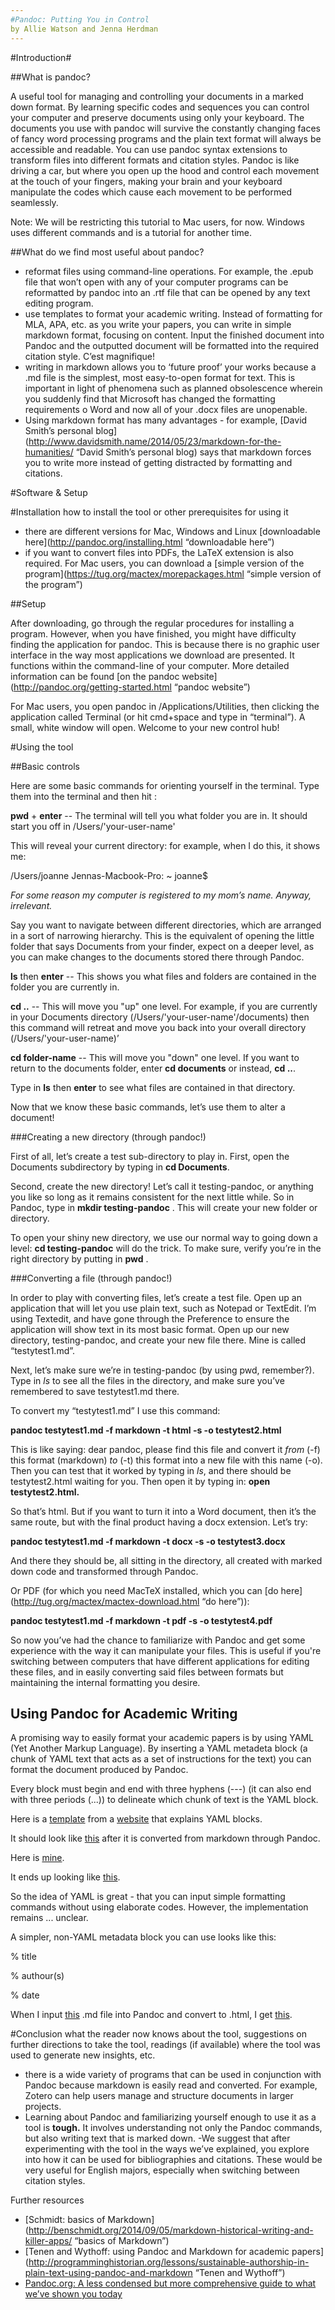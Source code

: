 ```yaml
---
#Pandoc: Putting You in Control 
by Allie Watson and Jenna Herdman
---
```


#Introduction#

##What is pandoc? 

A useful tool for managing and controlling your documents in a marked down format. By learning specific codes and sequences you can control your computer and preserve documents using only your keyboard. The documents you use with pandoc will survive the constantly changing faces of fancy word processing programs and the plain text format will always be accessible and readable. You can use pandoc syntax extensions to transform files into different formats and citation styles. Pandoc is like driving a car, but where you open up the hood and control each movement at the touch of your fingers, making your brain and your keyboard manipulate the codes which cause each movement to be performed seamlessly.

Note: We will be restricting this tutorial to Mac users, for now. Windows uses different commands and is a tutorial for another time.  


##What do we find most useful about pandoc? 

- reformat files using command-line operations. For example, the .epub file that won’t open with any of your computer programs can be reformatted by pandoc into an .rtf file that can be opened by any text editing program.
- use templates to format your academic writing. Instead of formatting for MLA, APA, etc. as you write your papers, you can write in simple markdown format, focusing on content. Input the finished document into Pandoc and the outputted document will be formatted into the required citation style. C’est magnifique! 
- writing in markdown allows you to ‘future proof’ your works because a .md file is the simplest, most easy-to-open format for text. This is important in light of phenomena such as planned obsolescence wherein you suddenly find that Microsoft has changed the formatting requirements o Word and now all of your .docx files are unopenable. 
- Using markdown format has many advantages - for example, [David Smith’s personal blog](http://www.davidsmith.name/2014/05/23/markdown-for-the-humanities/ “David Smith’s personal blog) says that markdown forces you to write more  instead of getting distracted by formatting and citations. 

#Software & Setup

#Installation
how to install the tool or other prerequisites for using it
- there are different versions for Mac, Windows and Linux [downloadable here](http://pandoc.org/installing.html “downloadable here”)
- if you want to convert files into PDFs, the LaTeX extension is also required. For Mac users, you can download a [simple version of the program](https://tug.org/mactex/morepackages.html “simple version of the program”)

##Setup

After downloading, go through the regular procedures for installing a program. However, when you have finished, you might have difficulty finding the application for pandoc. This is because there is no graphic user interface in the way most applications we download are presented. It functions within the command-line of your computer. More detailed information can be found [on the pandoc website](http://pandoc.org/getting-started.html “pandoc website”)

For Mac users, you open pandoc in /Applications/Utilities, then clicking the application called Terminal (or hit cmd+space and type in “terminal”). A small, white window will open. Welcome to your new control hub! 
 

#Using the tool

##Basic controls 

Here are some basic commands for orienting yourself in the terminal. Type them into the terminal and then hit <Enter> :

**pwd** + **enter** -- The terminal will tell you what folder you are in. It should start you off in /Users/'your-user-name'

This will reveal your current directory: for example, when I do this, it shows me: 

/Users/joanne
Jennas-Macbook-Pro: ~ joanne$

*For some reason my computer is registered to my mom’s name. Anyway, irrelevant.*

Say you want to navigate between different directories, which are arranged in a sort of narrowing hierarchy. This is the equivalent of opening the little folder that says Documents from your finder, expect on a deeper level, as you can make changes to the documents stored there through Pandoc. 

**ls** then **enter** -- This shows you what files and folders are contained in the folder you are currently in.

**cd ..** -- This will move you "up" one level. For example, if you are currently in your Documents directory (/Users/'your-user-name'/documents) then this command will retreat and move you back into your overall directory  (/Users/'your-user-name)’

**cd folder-name** -- This will move you "down" one level. If you want to return to the documents folder, enter **cd documents** or instead, **cd ..**. 


Type in **ls** then **enter** to see what files are contained in that directory. 

Now that we know these basic commands, let’s use them to alter a document! 

###Creating a new directory (through pandoc!)

First of all, let’s create a test sub-directory to play in. First, open the Documents subdirectory by typing in **cd Documents**. 

Second, create the new directory! Let’s call it testing-pandoc, or anything you like so long as it remains consistent for the next little while. So in Pandoc, type in **mkdir testing-pandoc** . This will create your new folder or directory. 

To open your shiny new directory, we use our normal way to going down a level: **cd testing-pandoc** will do the trick. To make sure, verify you’re in the right directory by putting in **pwd** .

###Converting a file (through pandoc!)

In order to play with converting files, let’s create a test file. Open up an application that will let you use plain text, such as Notepad or TextEdit. I’m using Textedit, and have gone through the Preference to ensure the application will show text in its most basic format. Open up our new directory, testing-pandoc, and create your new file there. Mine is called “testytest1.md”.

Next, let’s make sure we’re in testing-pandoc (by using pwd, remember?). Type in *ls* to see all the files in the directory, and make sure you’ve remembered to save testytest1.md there.

To convert my “testytest1.md” I use this command: 

**pandoc testytest1.md -f markdown -t html -s -o testytest2.html**

This is like saying: dear pandoc, please find this file and convert it *from* (-f) this format (markdown) *to* (-t) this format into a new file with this name (-o). Then you can test that it worked by typing in *ls*, and there should be testytest2.html waiting for you. Then open it by typing in: **open testytest2.html.** 

So that’s html. But if you want to turn it into a Word document, then it’s the same route, but with the final product having a docx extension. Let’s try: 

**pandoc testytest1.md -f markdown -t docx -s -o testytest3.docx** 

And there they should be, all sitting in the directory, all created with marked down code and transformed through Pandoc. 

Or PDF (for which you need MacTeX installed, which you can [do here](http://tug.org/mactex/mactex-download.html “do here”)): 

**pandoc testytest1.md -f markdown -t pdf -s -o testytest4.pdf**

So now you’ve had the chance to familiarize with Pandoc and get some experience with the way it can manipulate your files. This is useful if you're switching between computers that have different applications for editing these files, and in easily converting said files between formats but maintaining the internal formatting you desire. 

## Using Pandoc for Academic Writing
A promising way to easily format your academic papers is by using YAML (Yet Another Markup Language). By inserting a YAML metadeta block (a chunk of YAML text that acts as a set of instructions for the text) you can format the document produced by Pandoc. 

Every block must begin and end with three hyphens (---) (it can also end with three periods (...)) to delineate which chunk of text is the YAML block. 

Here is a [template](https://pbs.twimg.com/media/CRJhdh3WwAAhnBR.png) from a [website](http://kieranhealy.org/blog/archives/2014/01/23/plain-text/) that explains YAML blocks.

It should look like [this](http://kieranhealy.org/files/misc/pandoc-template-html-output-sample.png) after it is converted from markdown through Pandoc.

Here is [mine](https://pbs.twimg.com/media/CRJhdeZWgAAvPGS.png).

It ends up looking like [this](https://pbs.twimg.com/media/CRJhddjW8AEAoaU.png).

So the idea of YAML is great - that you can input simple formatting commands without using elaborate codes. However, the implementation remains ... unclear.

A simpler, non-YAML metadata block you can use looks like this:

% title

% authour(s) 

% date

When I input [this](https://pbs.twimg.com/media/CRJlog3WwAAJInm.png) .md file into Pandoc and convert to .html, I get [this](https://pbs.twimg.com/media/CRJlog3XAAASCyL.png).

#Conclusion
what the reader now knows about the tool, suggestions on further directions to take the tool, readings (if available) where the tool was used to generate new insights, etc.
- there is a wide variety of programs that can be used in conjunction with Pandoc because markdown is easily read and converted. For example, Zotero can help users manage and structure documents in larger projects.
- Learning about Pandoc and familiarizing yourself enough to use it as a tool is **tough.** It involves understanding not only the Pandoc commands, but also writing text that is marked down. 
-We suggest that after experimenting with the tool in the ways we’ve explained, you explore into how it can be used for bibliographies and citations. These would be very useful for English majors, especially when switching between citation styles. 

Further resources 
- [Schmidt: basics of Markdown](http://benschmidt.org/2014/09/05/markdown-historical-writing-and-killer-apps/ “basics of Markdown”)
-  [Tenen and Wythoff: using Pandoc and Markdown for academic papers](http://programminghistorian.org/lessons/sustainable-authorship-in-plain-text-using-pandoc-and-markdown “Tenen and Wythoff”)
-  [Pandoc.org: A less condensed but more comprehensive guide to what we’ve shown you today](http://pandoc.org/getting-started.html)


